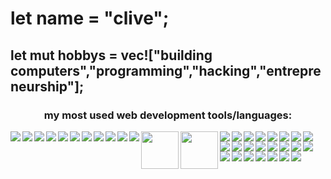 <h1>let name = "clive"; </h1>
<h2>let mut hobbys = vec!["building computers","programming","hacking","entrepreneurship"]; </h2>
<h3 align="center">my most used web development tools/languages: </h5>
<img align="left" src="https://www.vectorlogo.zone/logos/rust-lang/rust-lang-icon.svg">
<img align="left" src="https://www.vectorlogo.zone/logos/golang/golang-icon.svg">
<img align="left" src="https://www.vectorlogo.zone/logos/python/python-icon.svg">
<img align="left" src="https://www.vectorlogo.zone/logos/w3_html5/w3_html5-icon.svg">
<img align="left" src="https://www.vectorlogo.zone/logos/git-scm/git-scm-icon.svg">
<img align="left" src="https://www.vectorlogo.zone/logos/javascript/javascript-icon.svg">
<img align="left" src="https://www.vectorlogo.zone/logos/linux/linux-icon.svg">
<img align="left" src="https://www.vectorlogo.zone/logos/atom_io/atom_io-icon.svg">
<img align="left" src="https://www.vectorlogo.zone/logos/nodejs/nodejs-icon.svg">
<img align="left" src="https://www.vectorlogo.zone/logos/upwork/upwork-icon.svg">
<img align="left" src="https://www.vectorlogo.zone/logos/reactjs/reactjs-icon.svg">
<img align="left" src="https://www.freeiconspng.com/uploads/c--logo-icon-0.png" width="60" height="60">
<img align="left" src="https://www.freeiconspng.com/uploads/c-logo-icon-18.png" width="60" height="60">
<img align="left" src="https://www.vectorlogo.zone/logos/tensorflow/tensorflow-icon.svg">
<img align="left" src="https://www.vectorlogo.zone/logos/webassembly/webassembly-icon.svg">
<img align="left" src="https://www.vectorlogo.zone/logos/postgresql/postgresql-icon.svg">
<img align="left" src="https://www.vectorlogo.zone/logos/heroku/heroku-icon.svg">
<img align="left" src="https://www.vectorlogo.zone/logos/pocoo_flask/pocoo_flask-icon.svg">
<img align="left" src="https://www.vectorlogo.zone/logos/djangoproject/djangoproject-icon.svg">
<img align="left" src="https://www.vectorlogo.zone/logos/pocoo_jinja/pocoo_jinja-icon.svg">
<img align="left" src="https://www.vectorlogo.zone/logos/expressjs/expressjs-icon.svg">
<img align="left" src="https://www.vectorlogo.zone/logos/vim/vim-icon.svg">
<img align="left" src="https://www.vectorlogo.zone/logos/mongodb/mongodb-icon.svg">
<img align="left" src="https://www.vectorlogo.zone/logos/getbootstrap/getbootstrap-icon.svg">
<img align="left" src="https://www.vectorlogo.zone/logos/socketio/socketio-icon.svg">
<img align="left" src="https://www.vectorlogo.zone/logos/docker/docker-icon.svg">
<img align="left" src="https://www.vectorlogo.zone/logos/dieselrs/dieselrs-icon.svg">
<img align="left" src="https://www.vectorlogo.zone/logos/sqlite/sqlite-icon.svg">
<img align="left" src="https://www.vectorlogo.zone/logos/gnu_bash/gnu_bash-icon.svg">
<img align="left" src="https://www.vectorlogo.zone/logos/freenomworld/freenomworld-icon.svg">
<img align="left" src="https://www.vectorlogo.zone/logos/dotnet/dotnet-icon.svg">
<img align="left" src="https://www.vectorlogo.zone/logos/kubernetes/kubernetes-icon.svg">
<img align="left" src="https://www.vectorlogo.zone/logos/getpostman/getpostman-icon.svg">
<img align="left" src="https://www.vectorlogo.zone/logos/google_cloud/google_cloud-icon.svg">
<img align="left" src="https://www.vectorlogo.zone/logos/json/json-icon.svg">
<img align="left" src="https://www.vectorlogo.zone/logos/torproject/torproject-icon.svg">

